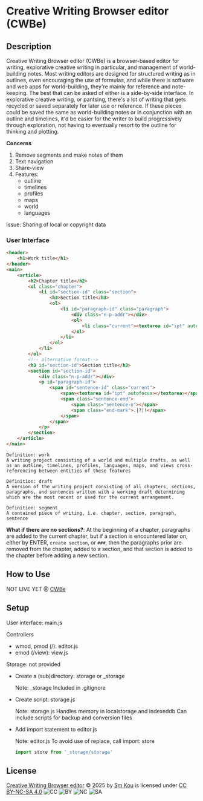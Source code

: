 # Creative Writing Browser editor (CWBe)

## Description

Creative Writing Browser editor (CWBe) is a browser-based editor for writing, explorative creative writing in particular, and management of world-building notes. Most writing editors are designed for structured writing as in outlines, even encouraging the use of formulas, and while there is software and web apps for world-building, they're mainly for reference and note-keeping. The best that can be asked of either is a side-by-side interface. In explorative creative writing, or pantsing, there's a lot of writing that gets recycled or saved separately for later use or reference. If these pieces could be saved the same as world-building notes or in conjunction with an outline and timelines, it'd be easier for the writer to build progressively through exploration, not having to eventually resort to the outline for thinking and plotting.

**Concerns**
1. Remove segments and make notes of them
2. Text navigation
3. Share-view
4. Features:
   - outline
   - timelines
   - profiles
   - maps
   - world
   - languages

Issue: Sharing of local or copyright data

### User Interface
```html
<header>
	<h1>Work title</h1>
</header>
<main>
	<article>
		<h2>Chapter title</h2>
		<ol class="chapter">
			<li id="section-id" class="section">
				<h3>Section title</h3>
				<ol>
					<li id="paragraph-id" class="paragraph">
						<div class="n-p-addr"></div>
						<ol>
							<li class="current"><textarea id="ipt" autofocus></textarea></li>
						</ol>
					</li>
				</ol>
			</li>
		</ol>
		<!-- alternative format-->
		<h3 id="section-id">Section title</h3>
		<section id="section-id">
			<div class="n-p-addr"></div>
			<p id="paragraph-id">
				<span id="sentence-id" class="current">
					<span><textarea id="ipt" autofocus></textarea></span>
					<span class="sentence-end">
						<span class="sentence-n"></span>
						<span class="end-mark">.|?|!</span>
					</span>
				</span>
			</p>
		</section>
	</article>
</main>
```

	Definition: work
	A writing project consisting of a world and multiple drafts, as well as an outline, timelines, profiles, languages, maps, and views cross-referencing between entities of these features

	Definition: draft
	A version of the writing project consisting of all chapters, sections, paragraphs, and sentences written with a working draft determining which are the most recent or used for the current arrangement.

	Definition: segment
	A contained piece of writing, i.e. chapter, section, paragraph, sentence


**What if there are no sections?**: At the beginning of a chapter, paragraphs are added to the current chapter, but if a section is encountered later on, either by ENTER, `create section`, or `###`, then the paragraphs prior are removed from the chapter, added to a section, and that section is added to the chapter before adding a new section.

## How to Use

NOT LIVE YET @ [CWBe](https://github.com/SmKou/creative-writing-browser-editor)

## Setup
User interface: main.js

Controllers
- wmod, pmod (/): editor.js
- emod (/view): view.js

Storage: not provided

- Create a (sub)directory: storage or _storage

	Note: _storage
	Included in .gitignore

- Create script: storage.js

	Note: storage.js
	Handles memory in localstorage and indexeddb
	Can include scripts for backup and conversion files

- Add import statement to editor.js

	Note: editor.js
	To avoid use of replace, call import: store
	```js
	import store from '_storage/storage'
	```

## License

[Creative Writing Browser editor](https://github.com/SmKou/creative-writing-browser-editor) © 2025 by [Sm Kou](https://github.com/SmKou) is licensed under [CC BY-NC-SA 4.0](https://creativecommons.org/licenses/by-nc-sa/4.0/) ![CC](https://mirrors.creativecommons.org/presskit/icons/cc.svg) ![BY](https://mirrors.creativecommons.org/presskit/icons/by.svg) ![NC](https://mirrors.creativecommons.org/presskit/icons/nc.svg) ![SA](https://mirrors.creativecommons.org/presskit/icons/sa.svg)
